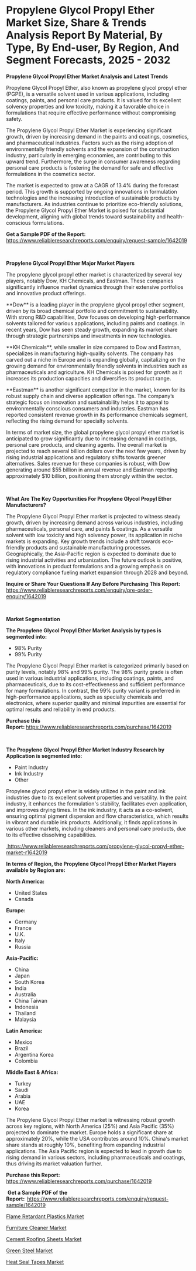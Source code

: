 <p><h1>Propylene Glycol Propyl Ether Market Size, Share & Trends Analysis Report By Material, By Type, By End-user, By Region, And Segment Forecasts, 2025 - 2032</h1></p><p><strong>Propylene Glycol Propyl Ether Market Analysis and Latest Trends</strong></p>
<p><p>Propylene Glycol Propyl Ether, also known as propylene glycol propyl ether (PGPE), is a versatile solvent used in various applications, including coatings, paints, and personal care products. It is valued for its excellent solvency properties and low toxicity, making it a favorable choice in formulations that require effective performance without compromising safety.</p><p>The Propylene Glycol Propyl Ether Market is experiencing significant growth, driven by increasing demand in the paints and coatings, cosmetics, and pharmaceutical industries. Factors such as the rising adoption of environmentally friendly solvents and the expansion of the construction industry, particularly in emerging economies, are contributing to this upward trend. Furthermore, the surge in consumer awareness regarding personal care products is fostering the demand for safe and effective formulations in the cosmetics sector.</p><p>The market is expected to grow at a CAGR of 13.4% during the forecast period. This growth is supported by ongoing innovations in formulation technologies and the increasing introduction of sustainable products by manufacturers. As industries continue to prioritize eco-friendly solutions, the Propylene Glycol Propyl Ether Market is poised for substantial development, aligning with global trends toward sustainability and health-conscious formulations.</p></p>
<p><strong>Get a Sample PDF of the Report:&nbsp;</strong> <a href="https://www.reliableresearchreports.com/enquiry/request-sample/1642019?utm_campaign=2205&utm_medium=2&utm_source=Github&utm_content=ia&utm_term=30012025&utm_id=propylene-glycol-propyl-ether">https://www.reliableresearchreports.com/enquiry/request-sample/1642019</a></p>
<p>&nbsp;</p>
<p><strong>Propylene Glycol Propyl Ether Major Market Players</strong></p>
<p><p>The propylene glycol propyl ether market is characterized by several key players, notably Dow, KH Chemicals, and Eastman. These companies significantly influence market dynamics through their extensive portfolios and innovative product offerings.</p><p>**Dow** is a leading player in the propylene glycol propyl ether segment, driven by its broad chemical portfolio and commitment to sustainability. With strong R&D capabilities, Dow focuses on developing high-performance solvents tailored for various applications, including paints and coatings. In recent years, Dow has seen steady growth, expanding its market share through strategic partnerships and investments in new technologies.</p><p>**KH Chemicals**, while smaller in size compared to Dow and Eastman, specializes in manufacturing high-quality solvents. The company has carved out a niche in Europe and is expanding globally, capitalizing on the growing demand for environmentally friendly solvents in industries such as pharmaceuticals and agriculture. KH Chemicals is poised for growth as it increases its production capacities and diversifies its product range.</p><p>**Eastman** is another significant competitor in the market, known for its robust supply chain and diverse application offerings. The company’s strategic focus on innovation and sustainability helps it to appeal to environmentally conscious consumers and industries. Eastman has reported consistent revenue growth in its performance chemicals segment, reflecting the rising demand for specialty solvents.</p><p>In terms of market size, the global propylene glycol propyl ether market is anticipated to grow significantly due to increasing demand in coatings, personal care products, and cleaning agents. The overall market is projected to reach several billion dollars over the next few years, driven by rising industrial applications and regulatory shifts towards greener alternatives. Sales revenue for these companies is robust, with Dow generating around $55 billion in annual revenue and Eastman reporting approximately $10 billion, positioning them strongly within the sector.</p></p>
<p>&nbsp;</p>
<p><strong>What Are The Key Opportunities For Propylene Glycol Propyl Ether Manufacturers?</strong></p>
<p><p>The Propylene Glycol Propyl Ether market is projected to witness steady growth, driven by increasing demand across various industries, including pharmaceuticals, personal care, and paints & coatings. As a versatile solvent with low toxicity and high solvency power, its application in niche markets is expanding. Key growth trends include a shift towards eco-friendly products and sustainable manufacturing processes. Geographically, the Asia-Pacific region is expected to dominate due to rising industrial activities and urbanization. The future outlook is positive, with innovations in product formulations and a growing emphasis on regulatory compliance fueling market expansion through 2028 and beyond.</p></p>
<p><strong>Inquire or Share Your Questions If Any Before Purchasing This Report:</strong> <a href="https://www.reliableresearchreports.com/enquiry/pre-order-enquiry/1642019?utm_campaign=2205&utm_medium=2&utm_source=Github&utm_content=ia&utm_term=30012025&utm_id=propylene-glycol-propyl-ether">https://www.reliableresearchreports.com/enquiry/pre-order-enquiry/1642019</a></p>
<p>&nbsp;</p>
<p><strong>Market Segmentation</strong></p>
<p><strong>The Propylene Glycol Propyl Ether Market Analysis by types is segmented into:</strong></p>
<p><ul><li>98% Purity</li><li>99% Purity</li></ul></p>
<p><p>The Propylene Glycol Propyl Ether market is categorized primarily based on purity levels, notably 98% and 99% purity. The 98% purity grade is often used in various industrial applications, including coatings, paints, and pharmaceuticals, due to its cost-effectiveness and sufficient performance for many formulations. In contrast, the 99% purity variant is preferred in high-performance applications, such as specialty chemicals and electronics, where superior quality and minimal impurities are essential for optimal results and reliability in end products.</p></p>
<p><strong>Purchase this Report:&nbsp;</strong><a href="https://www.reliableresearchreports.com/purchase/1642019?utm_campaign=2205&utm_medium=2&utm_source=Github&utm_content=ia&utm_term=30012025&utm_id=propylene-glycol-propyl-ether">https://www.reliableresearchreports.com/purchase/1642019</a></p>
<p>&nbsp;</p>
<p><strong>The Propylene Glycol Propyl Ether Market Industry Research by Application is segmented into:</strong></p>
<p><ul><li>Paint Industry</li><li>Ink Industry</li><li>Other</li></ul></p>
<p><p>Propylene glycol propyl ether is widely utilized in the paint and ink industries due to its excellent solvent properties and versatility. In the paint industry, it enhances the formulation's stability, facilitates even application, and improves drying times. In the ink industry, it acts as a co-solvent, ensuring optimal pigment dispersion and flow characteristics, which results in vibrant and durable ink products. Additionally, it finds applications in various other markets, including cleaners and personal care products, due to its effective dissolving capabilities.</p></p>
<p><a href="https://www.reliableresearchreports.com/propylene-glycol-propyl-ether-market-r1642019?utm_campaign=2205&utm_medium=2&utm_source=Github&utm_content=ia&utm_term=30012025&utm_id=propylene-glycol-propyl-ether">&nbsp;https://www.reliableresearchreports.com/propylene-glycol-propyl-ether-market-r1642019</a></p>
<p><strong>In terms of Region, the Propylene Glycol Propyl Ether Market Players available by Region are:</strong></p>
<p>
    <p> <strong> North America: </strong>
        <ul>
            <li>United States</li>
            <li>Canada</li>
        </ul>
        </p> 
    <p> <strong> Europe: </strong>
        <ul>
            <li>Germany</li>
            <li>France</li>
            <li>U.K.</li>
            <li>Italy</li>
            <li>Russia</li>
        </ul>
        </p> 
    <p> <strong> Asia-Pacific: </strong>
        <ul>
            <li>China</li>
            <li>Japan</li>
            <li>South Korea</li>
            <li>India</li>
            <li>Australia</li>
            <li>China Taiwan</li>
            <li>Indonesia</li>
            <li>Thailand</li>
            <li>Malaysia</li>
        </ul>
        </p> 
    <p> <strong> Latin America: </strong>
        <ul>
            <li>Mexico</li>
            <li>Brazil</li>
            <li>Argentina Korea</li>
            <li>Colombia</li>
        </ul>
        </p> 
    <p> <strong> Middle East & Africa: </strong>
        <ul>
            <li>Turkey</li>
            <li>Saudi</li>
            <li>Arabia</li>
            <li>UAE</li>
            <li>Korea</li>
        </ul>
    </p>
    </p>
<p><p>The Propylene Glycol Propyl Ether market is witnessing robust growth across key regions, with North America (25%) and Asia Pacific (35%) projected to dominate the market. Europe holds a significant share at approximately 20%, while the USA contributes around 10%. China's market share stands at roughly 10%, benefiting from expanding industrial applications. The Asia Pacific region is expected to lead in growth due to rising demand in various sectors, including pharmaceuticals and coatings, thus driving its market valuation further.</p></p>
<p><strong>Purchase this Report: </strong><a href="https://www.reliableresearchreports.com/purchase/1642019?utm_campaign=2205&utm_medium=2&utm_source=Github&utm_content=ia&utm_term=30012025&utm_id=propylene-glycol-propyl-ether">https://www.reliableresearchreports.com/purchase/1642019</a></p>
<p>&nbsp;<strong>Get a Sample PDF of the Report:&nbsp;&nbsp;</strong><a href="https://www.reliableresearchreports.com/enquiry/request-sample/1642019?utm_campaign=2205&utm_medium=2&utm_source=Github&utm_content=ia&utm_term=30012025&utm_id=propylene-glycol-propyl-ether">https://www.reliableresearchreports.com/enquiry/request-sample/1642019</a></p>
<p><strong></strong></p>
<p><p><a href="https://github.com/bensemilia864/Market-Research-Report-List-1/blob/main/flame-retardant-plastics-market.md?utm_campaign=2205&utm_medium=2&utm_source=Github&utm_content=ia&utm_term=30012025&utm_id=propylene-glycol-propyl-ether">Flame Retardant Plastics Market</a></p><p><a href="https://github.com/ashepherd82/Market-Research-Report-List-7/blob/main/furniture-cleaner-market.md?utm_campaign=2205&utm_medium=2&utm_source=Github&utm_content=ia&utm_term=30012025&utm_id=propylene-glycol-propyl-ether">Furniture Cleaner Market</a></p><p><a href="https://github.com/gerdabatiskzv9/Market-Research-Report-List-1/blob/main/cement-roofing-sheets-market.md?utm_campaign=2205&utm_medium=2&utm_source=Github&utm_content=ia&utm_term=30012025&utm_id=propylene-glycol-propyl-ether">Cement Roofing Sheets Market</a></p><p><a href="https://github.com/JakirUddin651/Market-Research-Report-List-1/blob/main/green-steel-market.md?utm_campaign=2205&utm_medium=2&utm_source=Github&utm_content=ia&utm_term=30012025&utm_id=propylene-glycol-propyl-ether">Green Steel Market</a></p><p><a href="https://github.com/irfadac/Market-Research-Report-List-5/blob/main/heat-seal-tapes-market.md?utm_campaign=2205&utm_medium=2&utm_source=Github&utm_content=ia&utm_term=30012025&utm_id=propylene-glycol-propyl-ether">Heat Seal Tapes Market</a></p></p>